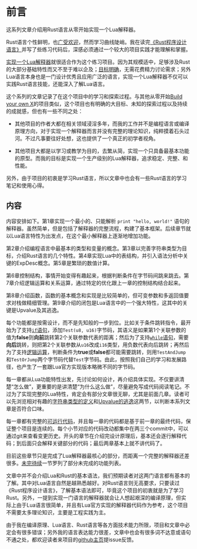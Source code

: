 # 前言

这系列文章介绍用Rust语言从零开始实现一个Lua解释器。

Rust语言个性鲜明，也[广受欢迎](https://survey.stackoverflow.co/2022/?utm_source=so-owned&utm_medium=announcement-banner&utm_campaign=dev-survey-2022&utm_content=results#section-most-loved-dreaded-and-wanted-programming-scripting-and-markup-languages)，然而学习曲线陡峭。我在读完[《Rust程序设计语言》](https://kaisery.github.io/trpl-zh-cn/)并写了些练习代码后，深感必须通过一个较大的项目实践才能理解和掌握。

[实现一个Lua解释器](http://lua-users.org/wiki/LuaImplementations)就很适合作为这个练习项目。因为其规模适中，足够涉及Rust的大部分基础特性而又不至于难以企及；[目标明确](https://www.lua.org/manual/5.4/)，无需花费精力讨论需求；另外Lua语言本身也是一门设计优秀且应用广泛的语言，实现一个Lua解释器不仅可以实践Rust语言技能，还能深入了解Lua语言。

这个系列的文章记录了在这个项目中的学习和探索过程。与其他从零开始[Build your own X](https://build-your-own-x.vercel.app/)的项目类似，这个项目也有明确的大目标、未知的探索过程以及持续的成就感，但也有一些不同之处：

- 其他项目的作者大都在相关领域浸淫多年，而我的工作并不是编程语言或编译原理方向，对于实现一个解释器而言并没有完整的理论知识，纯粹摸着石头过河。不过凡事要往好处想，这也提供了一个真正的初学者视角。

- 其他项目大都是以学习或教学为目的，去繁从简，实现一个只具备最基本功能的原型。而我的目标是实现一个生产级别的Lua解释器，追求稳定、完整、和性能。

另外，由于项目的初衷是学习Rust语言，所以文章中也会有一些Rust语言的学习笔记和使用心得。

## 内容

内容安排如下。第1章实现一个最小的、只能解析 `print "hello, world!"` 语句的解释器。虽然简单，但是包括了解释器的完整流程，构建了基本框架。后续章节就以Lua语言特性为出发点，在这个最小解释器上逐渐地增加功能。

第2章介绍编程语言中最基本的类型和变量的概念。第3章以完善字符串类型为目标，介绍Rust语言的几个特性。第4章实现Lua中的表结构，并引入语法分析中关键的ExpDesc概念。第5章是繁琐的数值计算。

第6章控制结构，事情开始变得有趣起来，根据判断条件在字节码间跳来跳去。第7章介绍逻辑运算和关系运算，通过特定的优化跟上一章的控制结构结合起来。

第8章介绍函数，函数的基本概念和实现是比较简单的，但可变参数和多返回值要求对栈做精细管理。第9章介绍的闭包是Lua语言中的一个强大特性，这其中的关键是Upvalue及其逃逸。

每个功能都是按需设计，而不是先知般的一步到位。比如关于条件跳转指令，最开始为了支持[`if`语句](./ch06-01.if.md)，添加`Test(u8, u16)`字节码，其语义是如果第1个关联参数的值为**false**则**向前**跳转第2个关联参数代表的距离；然后为了支持[`while`语句](./ch06-03.while_break.md)，需要**向后**跳转，则把第2个关联参数从`u16`改成`i16`类型，用负数代表向后跳转；再然后为了支持[逻辑运算](./ch07-01.logical_in_condition.md)，判断条件为**true**或**false**都可能需要跳转，则用`TestAndJump`和`TestOrJump`两个字节码代替`Test`字节码。由此，按照我们自己的学习和发展路径，也产生了一套跟Lua官方实现版本略微不同的字节码。

每一章都从Lua功能特性出发，先讨论如何设计，再介绍具体实现。不仅要讲清楚“怎么做”，更重要的是讲清楚“为什么这么做”，尽量避免写成代码阅读笔记。不过为了实现完整的Lua特性，肯定会有部分文章很无聊，尤其是前面几章。读者可以先浏览相对有趣的[字符串类型的定义](./ch03-01.string_type.md)和[Upvalue的逃逸](./ch09-02.escape_and_closure.md)这两节，以判断本系列文章是否符合口味。

每一章都有完整的[可运行代码](https://github.com/WuBingzheng/build-lua-in-rust/tree/main/listing)，并且每一章的代码都是基于前一章的最终代码，保证整个项目是连续的。每个小节对应的代码改动都集中在两三个commit中，可以通过git来查看变更历史。开头的章节在介绍完设计原理后，基本还会逐行解释代码；到后面只会解释关键部分的代码；最后两章基本上就不讲代码了。

目前这些章节只是完成了Lua解释器最核心的部分，而距离一个完整的解释器还差很多。[未完待续](./TO_BE_CONTINUED.md)一节罗列了部分未完成的功能列表。

文章中并不会介绍Lua和Rust的基本语法，我们预期读者对这两门语言都有基本的了解。其中对Lua语言自然是越熟悉越好。对Rust语言则无高要求，只要读过《Rust程序设计语言》，了解基本语法即可，毕竟这个项目的初衷就是为了学习Rust。另外，一提到实现一门语言的解释器就会让人想起艰深的编译原理，但实际上由于Lua语言很简单，并且有Lua官方实现的解释器代码作为参考，这个项目不需要太多理论知识，主要是工程实践为主。

由于我在编译原理、Lua语言、Rust语言等各方面技术能力所限，项目和文章中必定会有很多错误；另外我的语言表达能力很差，文章中也会有很多词不达意或语句不通之处，都欢迎读者来项目的[github主页](https://github.com/WuBingzheng/build-lua-in-rust)提issue反馈。